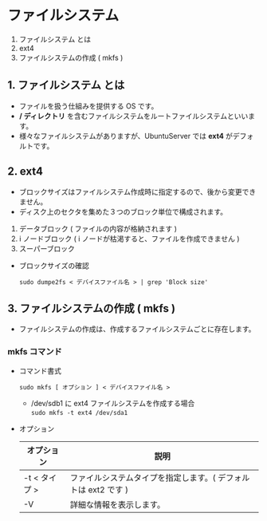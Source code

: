 # ファイルシステム
1. ファイルシステム とは
2. ext4
3. ファイルシステムの作成 ( mkfs )

## 1. ファイルシステム とは
 - ファイルを扱う仕組みを提供する OS です。
 - **/ ディレクトリ** を含むファイルシステムをルートファイルシステムといいます。
 - 様々なファイルシステムがありますが、UbuntuServer では **ext4** がデフォルトです。

## 2. ext4
 -  ブロックサイズはファイルシステム作成時に指定するので、後から変更できません。
 - ディスク上のセクタを集めた３つのブロック単位で構成されます。
1. データブロック ( ファイルの内容が格納されます )
2. i ノードブロック ( i ノードが枯渇すると、ファイルを作成できません )
3. スーパーブロック
 - ブロックサイズの確認

    ```:コマンド
    sudo dumpe2fs < デバイスファイル名 > | grep 'Block size'
    ```

## 3. ファイルシステムの作成 ( mkfs )
 - ファイルシステムの作成は、作成するファイルシステムごとに存在します。

### mkfs コマンド
 - コマンド書式

   ```:コマンド
   sudo mkfs [ オプション ] < デバイスファイル名 >
   ```
    - /dev/sdb1 に ext4 ファイルシステムを作成する場合<br>` sudo mkfs -t ext4 /dev/sda1 `

 - オプション

    |オプション|説明|
    |---|---|
    |-t < タイプ >|ファイルシステムタイプを指定します。( デフォルトは ext2 です )|
    |-V|詳細な情報を表示します。|

